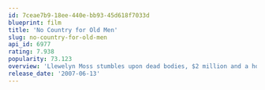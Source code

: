 ```yaml
---
id: 7ceae7b9-18ee-440e-bb93-45d618f7033d
blueprint: film
title: 'No Country for Old Men'
slug: no-country-for-old-men
api_id: 6977
rating: 7.938
popularity: 73.123
overview: 'Llewelyn Moss stumbles upon dead bodies, $2 million and a hoard of heroin in a Texas desert, but methodical killer Anton Chigurh comes looking for it, with local sheriff Ed Tom Bell hot on his trail. The roles of prey and predator blur as the violent pursuit of money and justice collide.'
release_date: '2007-06-13'
---
```

